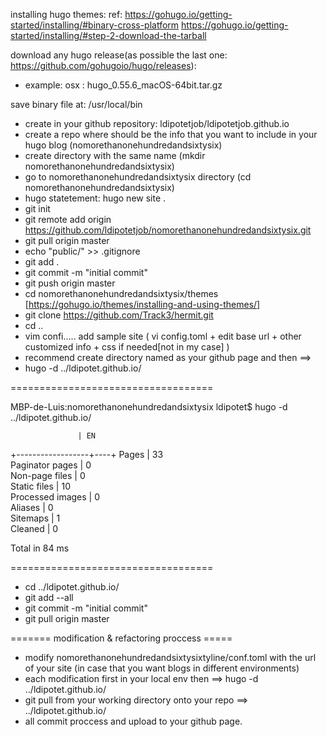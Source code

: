 installing hugo themes:
ref: https://gohugo.io/getting-started/installing/#binary-cross-platform
     https://gohugo.io/getting-started/installing/#step-2-download-the-tarball

download any hugo release(as possible the last one: https://github.com/gohugoio/hugo/releases):

- example: osx : hugo_0.55.6_macOS-64bit.tar.gz

save binary file at:
/usr/local/bin


- create in your github repository: ldipotetjob/ldipotetjob.github.io
- create a repo where should be the info that you want to include in your hugo blog (nomorethanonehundredandsixtysix)
- create directory with the same name (mkdir nomorethanonehundredandsixtysix)
- go to nomorethanonehundredandsixtysix directory (cd nomorethanonehundredandsixtysix)
- hugo statetement: hugo new site .
- git init
- git remote add origin https://github.com/ldipotetjob/nomorethanonehundredandsixtysix.git
- git pull origin master
- echo "public/" >> .gitignore
- git add .
- git commit -m "initial commit"
- git push origin master
- cd nomorethanonehundredandsixtysix/themes [https://gohugo.io/themes/installing-and-using-themes/]
- git clone https://github.com/Track3/hermit.git
- cd ..
- vim confi..... add sample site ( vi config.toml + edit base url + other customized info + css if needed[not in my   case] )
- recommend create directory named as your github page and then ==>
- hugo -d ../ldipotet.github.io/

===================================
            
MBP-de-Luis:nomorethanonehundredandsixtysix ldipotet$ hugo -d ../ldipotet.github.io/

                   | EN  
+------------------+----+
  Pages            | 33  
  Paginator pages  |  0  
  Non-page files   |  0  
  Static files     | 10  
  Processed images |  0  
  Aliases          |  0  
  Sitemaps         |  1  
  Cleaned          |  0  

Total in 84 ms

===================================

- cd ../ldipotet.github.io/
- git add --all
- git commit -m "initial commit"
- git pull origin master 

======= modification & refactoring proccess =====
- modify nomorethanonehundredandsixtysixtyline/conf.toml with the url of your site (in case that you want blogs in different environments)
- each modification first in your local env then ==> hugo -d ../ldipotet.github.io/
- git pull from your working directory onto your repo ==> ../ldipotet.github.io/
- all commit proccess and upload to your github page.


